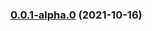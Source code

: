 ### [0.0.1-alpha.0](https://github.com/godot-escoria/escoria-ui-simplemouse/compare/v0.0.0...v0.0.1-alpha.0) (2021-10-16)




